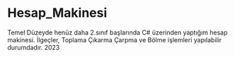 # Hesap_Makinesi
Temel Düzeyde henüz daha 2.sınıf başlarında C# üzerinden yaptığım hesap makinesi. İlgeçler, Toplama Çıkarma Çarpma ve Bölme işlemleri yapılabilir durumdadır. 2023
